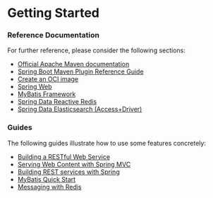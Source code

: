 # Getting Started

### Reference Documentation
For further reference, please consider the following sections:

* [Official Apache Maven documentation](https://maven.apache.org/guides/index.html)
* [Spring Boot Maven Plugin Reference Guide](https://docs.spring.io/spring-boot/docs/2.7.15/maven-plugin/reference/html/)
* [Create an OCI image](https://docs.spring.io/spring-boot/docs/2.7.15/maven-plugin/reference/html/#build-image)
* [Spring Web](https://docs.spring.io/spring-boot/docs/2.7.15/reference/htmlsingle/index.html#web)
* [MyBatis Framework](https://mybatis.org/spring-boot-starter/mybatis-spring-boot-autoconfigure/)
* [Spring Data Reactive Redis](https://docs.spring.io/spring-boot/docs/2.7.15/reference/htmlsingle/index.html#data.nosql.redis)
* [Spring Data Elasticsearch (Access+Driver)](https://docs.spring.io/spring-boot/docs/2.7.15/reference/htmlsingle/index.html#data.nosql.elasticsearch)

### Guides
The following guides illustrate how to use some features concretely:

* [Building a RESTful Web Service](https://spring.io/guides/gs/rest-service/)
* [Serving Web Content with Spring MVC](https://spring.io/guides/gs/serving-web-content/)
* [Building REST services with Spring](https://spring.io/guides/tutorials/rest/)
* [MyBatis Quick Start](https://github.com/mybatis/spring-boot-starter/wiki/Quick-Start)
* [Messaging with Redis](https://spring.io/guides/gs/messaging-redis/)

